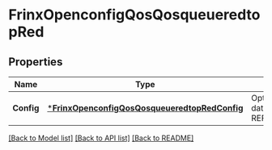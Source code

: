 # FrinxOpenconfigQosQosqueueredtopRed

## Properties
Name | Type | Description | Notes
------------ | ------------- | ------------- | -------------
**Config** | [***FrinxOpenconfigQosQosqueueredtopRedConfig**](frinx.openconfig.qos.qosqueueredtop.red.Config.md) | Optional[Configuration data for RED queues] REF:Optional.empty | [optional] [default to null]

[[Back to Model list]](../README.md#documentation-for-models) [[Back to API list]](../README.md#documentation-for-api-endpoints) [[Back to README]](../README.md)


